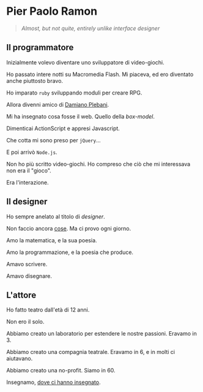 
Pier Paolo Ramon
================

> _Almost, but not quite, entirely unlike interface designer_


Il programmatore
----------------

Inizialmente volevo diventare uno sviluppatore di video-giochi.

Ho passato intere notti su Macromedia Flash. Mi piaceva, ed ero diventato
anche piuttosto bravo.

Ho imparato `ruby` sviluppando moduli per creare RPG.

Allora divenni amico di [Damiano Plebani][dp].

Mi ha insegnato cosa fosse il web. Quello della _box-model_.

Dimenticai ActionScript e appresi Javascript.

Che cotta mi sono preso per `jQuery`...

E poi arrivò `Node.js`.

Non ho più scritto video-giochi.  Ho compreso che ciò che mi interessava non era
il "gioco".

Era l'interazione.

[dp]: http://twitter.com/#!/DamianoPlebani


Il designer
-----------

Ho sempre anelato al titolo di _designer_.

Non faccio ancora [cose][jm].  Ma ci provo ogni giorno.

Amo la matematica, e la sua poesia.

Amo la programmazione, e la poesia che produce.

Amavo scrivere.

Amavo disegnare.

[jm]: http://www.20x200.com/art/2009/10/thinkmakethink-second-edition.html


L'attore
--------

Ho fatto teatro dall'età di 12 anni.

Non ero il solo.

Abbiamo creato un laboratorio per estendere le nostre passioni. Eravamo in 3.

Abbiamo creato una compagnia teatrale. Eravamo in 6, e in molti ci aiutavano.

Abbiamo creato una no-profit. Siamo in 60.

Insegnamo, [dove ci hanno insegnato][franchetti].

[franchetti]: http://www.liceofranchetti.it/

